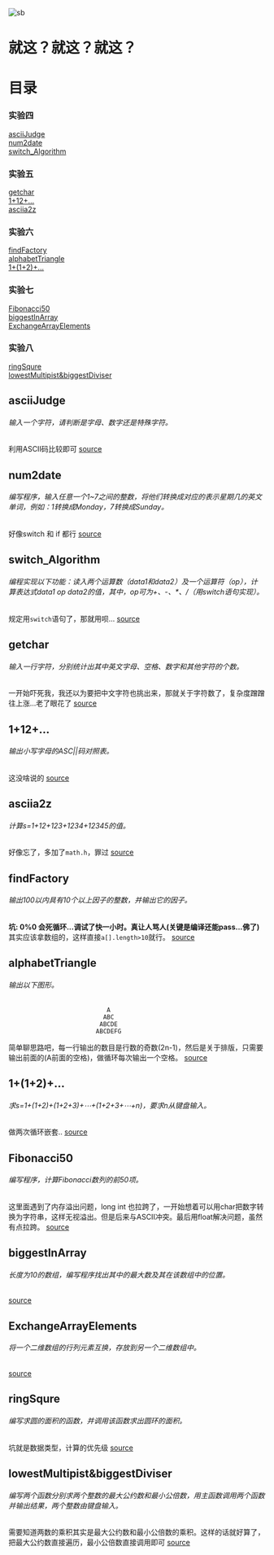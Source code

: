 ![sb](https://s1.ax1x.com/2020/06/04/twxjyt.jpg "logo")
# 就这？就这？就这？
# 目录
### 实验四
[asciiJudge](#asciiJudge)</br>
[num2date](#num2date)</br>
[switch_Algorithm](#switch_Algorithm)</br>
### 实验五
[getchar](#getchar)</br>
[1+12+...](#1+12+...)</br>
[asciia2z](#asciia2z)</br>
### 实验六
[findFactory](#findFactory)</br>
[alphabetTriangle](#alphabetTriangle)</br>
[1+(1+2)+...](#1+(1+2)+...)</br>
### 实验七
[Fibonacci50](#Fibonacci50)</br>
[biggestInArray](#biggestInArray)</br>
[ExchangeArrayElements](#ExchangeArrayElements)</br>
### 实验八
[ringSqure](#ringSqure)</br>
[lowestMultipist&biggestDiviser](#lowestMultipist&biggestDiviser)</br>



## asciiJudge
###### 输入一个字符，请判断是字母、数字还是特殊字符。
利用ASCII码比较即可
[source](asciiJudge.cpp)

## num2date
###### 编写程序，输入任意一个1~7之间的整数，将他们转换成对应的表示星期几的英文单词，例如：1转换成Monday，7转换成Sunday。
好像switch 和 if 都行
[source](num2date.cpp)

## switch_Algorithm
###### 编程实现以下功能：读入两个运算数（data1和data2）及一个运算符（op），计算表达式data1 op data2的值，其中，op可为+、-、*、/（用switch语句实现）。
规定用``switch``语句了，那就用呗...
[source](switch_Algorithm.cpp)

## getchar
###### 输入一行字符，分别统计出其中英文字母、空格、数字和其他字符的个数。
一开始吓死我，我还以为要把中文字符也挑出来，那就关于字符数了，复杂度蹭蹭往上涨...老了眼花了
[source](getchar.cpp)

## 1+12+...
###### 输出小写字母的ASC||码对照表。
这没啥说的
[source](1+12+....cpp)

## asciia2z
###### 计算s=1+12+123+1234+12345的值。
好像忘了，多加了```math.h```，罪过
[source](asciia2z.cpp)

## findFactory
###### 输出100以内具有10个以上因子的整数，并输出它的因子。
**坑: 0%0 会死循环...调试了快一小时。真让人骂人(关键是编译还能pass...佛了)**
其实应该拿数组的，这样直接```a[].length>10```就行。
[source](findFactory.cpp)

## alphabetTriangle
###### 输出以下图形。</br>
							   A
							  ABC
							 ABCDE
							ABCDEFG
简单聊思路吧，每一行输出的数目是行数的奇数(2n-1)，然后是关于排版，只需要输出前面的(A前面的空格)，做循环每次输出一个空格。
[source](alphabetTriangle.cpp)

## 1+(1+2)+...
###### 求s=1+(1+2)+(1+2+3)+⋯+(1+2+3+⋯+n)，要求n从键盘输入。
做两次循环嵌套..
[source](1+(1+2)+....cpp)

## Fibonacci50
###### 编写程序，计算Fibonacci数列的前50项。</br>
这里面遇到了内存溢出问题，long int 也拉跨了，一开始想着可以用char把数字转换为字符串，这样无视溢出。但是后来与ASCII冲突。最后用float解决问题，虽然有点拉跨。
[source](Fibonacci50.cpp)

## biggestInArray
###### 长度为10的数组，编写程序找出其中的最大数及其在该数组中的位置。
[source](biggestInArray.cpp)

## ExchangeArrayElements
###### 将一个二维数组的行列元素互换，存放到另一个二维数组中。
[source](ExchangeArrayElements.cpp)

## ringSqure
###### 编写求圆的面积的函数，并调用该函数求出圆环的面积。
坑就是数据类型，计算的优先级
[source](ringSqure.cpp)

## lowestMultipist&biggestDiviser
###### 编写两个函数分别求两个整数的最大公约数和最小公倍数，用主函数调用两个函数并输出结果，两个整数由键盘输入。
需要知道两数的乘积其实是最大公约数和最小公倍数的乘积。这样的话就好算了，把最大公约数直接遍历，最小公倍数直接调用即可
[source](lowestMultipist&biggestDiviser.cpp)
